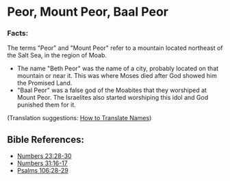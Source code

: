 # Peor, Mount Peor, Baal Peor #

### Facts: ###

The terms "Peor" and "Mount Peor" refer to a mountain located northeast of the Salt Sea, in the region of Moab.

* The name "Beth Peor" was the name of a city, probably located on that mountain or near it. This was where Moses died after God showed him the Promised Land.
* "Baal Peor" was a false god of the Moabites that they worshiped at Mount Peor. The Israelites also started worshiping this idol and God punished them for it.

(Translation suggestions: [How to Translate Names](en/ta-vol1/translate/man/translate-names))



## Bible References: ##

* [Numbers 23:28-30](en/tn/num/help/23/28)
* [Numbers 31:16-17](en/tn/num/help/31/16)
* [Psalms 106:28-29](en/tn/psa/help/106/28)